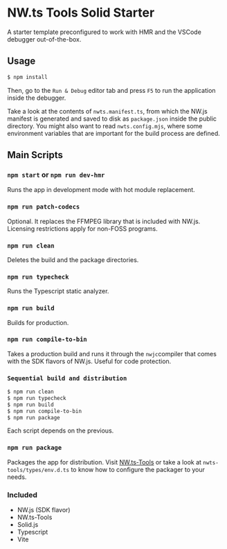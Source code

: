 # NW.ts Tools Solid Starter
A starter template preconfigured to work with HMR and the VSCode debugger out-of-the-box.<br>

## Usage
```bash
$ npm install
```
Then, go to the `Run & Debug` editor tab and press `F5` to run the application inside the debugger.

Take a look at the contents of `nwts.manifest.ts`, from which the NW.js manifest is generated and saved to disk as `package.json` inside the public directory. You might also want to read `nwts.config.mjs`, where some environment variables that are important for the build process are defined.

## Main Scripts
### `npm start` or `npm run dev-hmr`
Runs the app in development mode with hot module replacement.

### `npm run patch-codecs`
Optional. It replaces the FFMPEG library that is included with NW.js. Licensing restrictions apply for non-FOSS programs.

### `npm run clean`
Deletes the build and the package directories.

### `npm run typecheck`
Runs the Typescript static analyzer.

### `npm run build`
Builds for production.

### `npm run compile-to-bin`
Takes a production build and runs it through the `nwjc`compiler that comes with the SDK flavors of NW.js. Useful for code protection.

### `Sequential build and distribution`
```bash
$ npm run clean
$ npm run typecheck
$ npm run build
$ npm run compile-to-bin
$ npm run package
```
Each script depends on the previous.

### `npm run package`
Packages the app for distribution.
Visit [NW.ts-Tools](https://github.com/davidmartinez10/nwts-tools.git) or take a look at `nwts-tools/types/env.d.ts` to know how to configure the packager to your needs.

### Included
- NW.js (SDK flavor)
- NW.ts-Tools
- Solid.js
- Typescript
- Vite
